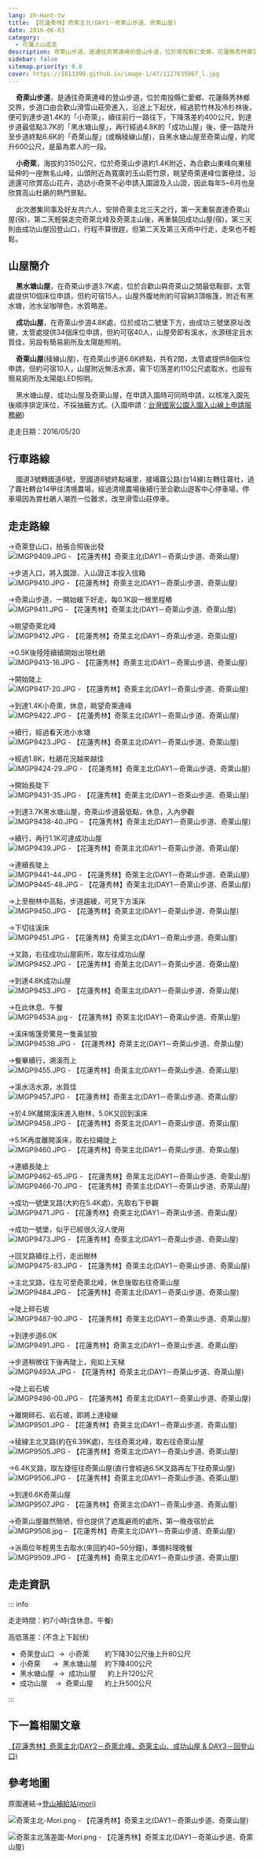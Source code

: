 ```yaml
---
lang: zh-Hant-tw
title: 【花蓮秀林】奇萊主北(DAY1－奇萊山步道、奇萊山屋)
date: 2016-06-03
category: 
  - 花蓮上山走走
description: 奇萊山步道，是通往奇萊連峰的登山步道，位於南投縣仁愛鄉、花蓮縣秀林鄉交界，步道口由合歡山滑雪山莊旁進入，沿途上下起伏，經過箭竹林及冷杉林後，便可到達步道1.4K的「小奇萊」，續往前行一路往下，下降落差約400公尺，到達步道最低點3.7K的「黑水塘山屋」，再行經過4.8K的「成功山屋」後，便一路陡升至步道終點6.6K的「奇萊山屋」(或稱稜線山屋)，自黑水塘山屋至奇萊山屋，約爬升600公尺，是最為累人的一段。
sidebar: false
sitemap.priority: 0.8
cover: https://1013399.github.io/image-1/47/1127635867_l.jpg
---
```


    **奇萊山步道**，是通往奇萊連峰的登山步道，位於南投縣仁愛鄉、花蓮縣秀林鄉交界，步道口由合歡山滑雪山莊旁進入，沿途上下起伏，經過箭竹林及冷杉林後，便可到達步道1.4K的「小奇萊」，續往前行一路往下，下降落差約400公尺，到達步道最低點3.7K的「黑水塘山屋」，再行經過4.8K的「成功山屋」後，便一路陡升至步道終點6.6K的「奇萊山屋」(或稱稜線山屋)，自黑水塘山屋至奇萊山屋，約爬升600公尺，是最為累人的一段。  

<!-- more -->

    **小奇萊**，海拔約3150公尺，位於奇萊山步道約1.4K附近，為合歡山東峰向東稜延伸的一座無名山峰，山頭附近為寬廣的玉山箭竹原，眺望奇萊連峰位置極佳，沿途還可欣賞高山花卉，造訪小奇萊不必申請入園證及入山證，因此每年5~6月也是欣賞高山杜鵑的熱門景點。  

    此次邀集同事及好友共六人，安排奇萊主北三天之行，第一天重裝直達奇萊山屋(宿)，第二天輕裝走完奇萊北峰及奇萊主山後，再重裝回成功山屋(宿)，第三天則由成功山屋回登山口，行程不算很趕，但第二天及第三天雨中行走，走來也不輕鬆。


## 山屋簡介

    **黑水塘山屋**，在奇萊山步道3.7K處，位於合歡山與奇萊山之間最低鞍部，太管處提供10個床位申請，但約可宿15人，山屋外腹地則約可容納3頂帳篷，附近有黑水塘，池水呈咖啡色，水質略差。  

    **成功山屋**，在奇萊山步道4.8K處，位於成功二號堡下方，由成功三號堡原址改建，太管處提供34個床位申請，但約可宿40人，山屋旁即有溪水，水源穩定且水質佳，另設有簡易廁所及太陽能照明。  

    **奇萊山屋**(稜線山屋)，在奇萊山步道6.6K終點，共有2間，太管處提供8個床位申請，但約可宿10人，山屋附近無活水源，需下切落差約110公尺處取水，也設有簡易廁所及太陽能LED照明。  

    黑水塘山屋、成功山屋及奇萊山屋，在申請入園時可同時申請，以核准入園先後順序排定床位，不採抽籤方式。(入園申請：[台灣國家公園入園入山線上申請服務網](http://npm.cpami.gov.tw/apply_1.aspx))

走走日期：2016/05/20

## 行車路線

    國道3號轉國道6號，至國道6號終點埔里，接埔霧公路(台14線)左轉往霧社，過了霧社轉台14甲往清境農場，經過清境農場後續行至合歡山遊客中心停車場，停車場因為賞杜鵑人潮而一位難求，改至滑雪山莊停車。


## 走走路線 

→奇萊登山口，拍張合照後出發  
![IMGP9409.JPG - 【花蓮秀林】奇萊主北(DAY1－奇萊山步道、奇萊山屋)](https://1013399.github.io/image-1/47/1127635519_l.jpg)

→步道入口，將入園證、入山證正本投入信箱  
![IMGP9410.JPG - 【花蓮秀林】奇萊主北(DAY1－奇萊山步道、奇萊山屋)](https://1013399.github.io/image-1/47/1127636833_l.jpg)

→奇萊山步道，一開始緩下好走，每0.1K設一根里程樁  
![IMGP9411.JPG - 【花蓮秀林】奇萊主北(DAY1－奇萊山步道、奇萊山屋)](https://1013399.github.io/image-1/47/1127637117_l.jpg)

→眺望奇萊北峰  
![IMGP9412.JPG - 【花蓮秀林】奇萊主北(DAY1－奇萊山步道、奇萊山屋)](https://1013399.github.io/image-1/47/1127636340_l.jpg)

→0.5K後陸陸續續開始出現杜鵑  
![IMGP9413-16.JPG - 【花蓮秀林】奇萊主北(DAY1－奇萊山步道、奇萊山屋)](https://1013399.github.io/image-1/47/1127636427_l.jpg)

→開始陡上  
![IMGP9417-20.JPG - 【花蓮秀林】奇萊主北(DAY1－奇萊山步道、奇萊山屋)](https://1013399.github.io/image-1/47/1127636848_l.jpg)

→到達1.4K小奇萊，休息，眺望奇萊連峰  
![IMGP9422.JPG - 【花蓮秀林】奇萊主北(DAY1－奇萊山步道、奇萊山屋)](https://1013399.github.io/image-1/47/1127635835_l.jpg)

→續行，經過看天池小水塘  
![IMGP9423.JPG - 【花蓮秀林】奇萊主北(DAY1－奇萊山步道、奇萊山屋)](https://1013399.github.io/image-1/47/1127636539_l.jpg)

→經過1.8K，杜鵑花況越來越佳  
![IMGP9424-29.JPG - 【花蓮秀林】奇萊主北(DAY1－奇萊山步道、奇萊山屋)](https://1013399.github.io/image-1/47/1127637983_l.jpg)

→開始長陡下  
![IMGP9431-35.JPG - 【花蓮秀林】奇萊主北(DAY1－奇萊山步道、奇萊山屋)](https://1013399.github.io/image-1/47/1127635838_l.jpg)

→到達3.7K黑水塘山屋，奇萊山步道最低點，休息，入內參觀  
![IMGP9438-40.JPG - 【花蓮秀林】奇萊主北(DAY1－奇萊山步道、奇萊山屋)](https://1013399.github.io/image-1/47/1127635539_l.jpg)

→續行，再行1.1K可達成功山屋  
![IMGP9439.JPG - 【花蓮秀林】奇萊主北(DAY1－奇萊山步道、奇萊山屋)](https://1013399.github.io/image-1/47/1127635841_l.jpg)

→連續長陡上  
![IMGP9441-44.JPG - 【花蓮秀林】奇萊主北(DAY1－奇萊山步道、奇萊山屋)](https://1013399.github.io/image-1/47/1127637436_l.jpg)  
![IMGP9445-48.JPG - 【花蓮秀林】奇萊主北(DAY1－奇萊山步道、奇萊山屋)](https://1013399.github.io/image-1/47/1127638073_l.jpg)

→上至樹林中高點，步道趨緩，可見下方溪床  
![IMGP9450.JPG - 【花蓮秀林】奇萊主北(DAY1－奇萊山步道、奇萊山屋)](https://1013399.github.io/image-1/47/1127635545_l.jpg)

→下切往溪床  
![IMGP9451.JPG - 【花蓮秀林】奇萊主北(DAY1－奇萊山步道、奇萊山屋)](https://1013399.github.io/image-1/47/1127638170_l.jpg)

→叉路，右往成功山屋廁所，取左往成功山屋  
![IMGP9452.JPG - 【花蓮秀林】奇萊主北(DAY1－奇萊山步道、奇萊山屋)](https://1013399.github.io/image-1/47/1127635602_l.jpg)

→到達4.8K成功山屋  
![IMGP9453.JPG - 【花蓮秀林】奇萊主北(DAY1－奇萊山步道、奇萊山屋)](https://1013399.github.io/image-1/47/1127635849_l.jpg)

→在此休息、午餐  
![IMGP9453A.jpg - 【花蓮秀林】奇萊主北(DAY1－奇萊山步道、奇萊山屋)](https://1013399.github.io/image-1/47/1127637438_l.jpg)

→溪床帳篷旁驚見一隻黃鼠狼  
![IMGP9453B.JPG - 【花蓮秀林】奇萊主北(DAY1－奇萊山步道、奇萊山屋)](https://1013399.github.io/image-1/47/1127635546_l.jpg)

→餐畢續行，溯溪而上  
![IMGP9455.JPG - 【花蓮秀林】奇萊主北(DAY1－奇萊山步道、奇萊山屋)](https://1013399.github.io/image-1/47/1127638076_l.jpg)

→溪水活水源，水質佳  
![IMGP9457.JPG - 【花蓮秀林】奇萊主北(DAY1－奇萊山步道、奇萊山屋)](https://1013399.github.io/image-1/47/1127638274_l.jpg)

→於4.9K離開溪床進入樹林，5.0K又回到溪床  
![IMGP9458.JPG - 【花蓮秀林】奇萊主北(DAY1－奇萊山步道、奇萊山屋)](https://1013399.github.io/image-1/47/1127636949_l.jpg)

→5.1K再度離開溪床，取右拉繩陡上  
![IMGP9460.JPG - 【花蓮秀林】奇萊主北(DAY1－奇萊山步道、奇萊山屋)](https://1013399.github.io/image-1/47/1127637134_l.jpg)

→連續長陡上  
![IMGP9462-65.JPG - 【花蓮秀林】奇萊主北(DAY1－奇萊山步道、奇萊山屋)](https://1013399.github.io/image-1/47/1127637996_l.jpg)  
![IMGP9466-70.JPG - 【花蓮秀林】奇萊主北(DAY1－奇萊山步道、奇萊山屋)](https://1013399.github.io/image-1/47/1127635863_l.jpg)

→成功一號堡叉路(大約在5.4K處)，先取右下參觀  
![IMGP9471.JPG - 【花蓮秀林】奇萊主北(DAY1－奇萊山步道、奇萊山屋)](https://1013399.github.io/image-1/47/1127638083_l.jpg)

→成功一號堡，似乎已經很久沒人使用  
![IMGP9473.JPG - 【花蓮秀林】奇萊主北(DAY1－奇萊山步道、奇萊山屋)](https://1013399.github.io/image-1/47/1127638469_l.jpg)

→回叉路續往上行，走出樹林  
![IMGP9475-83.JPG - 【花蓮秀林】奇萊主北(DAY1－奇萊山步道、奇萊山屋)](https://1013399.github.io/image-1/47/1127638190_l.jpg)

→主北叉路，往左可至奇萊北峰，休息後取右往奇萊山屋  
![IMGP9484.JPG - 【花蓮秀林】奇萊主北(DAY1－奇萊山步道、奇萊山屋)](https://1013399.github.io/image-1/47/1127637997_l.jpg)

→陡上碎石坡  
![IMGP9487-90.JPG - 【花蓮秀林】奇萊主北(DAY1－奇萊山步道、奇萊山屋)](https://1013399.github.io/image-1/47/1127637136_l.jpg)

→到達步道6.0K  
![IMGP9491.JPG - 【花蓮秀林】奇萊主北(DAY1－奇萊山步道、奇萊山屋)](https://1013399.github.io/image-1/47/1127636366_l.jpg)

→步道稍微往下後再陡上，宛如上天梯  
![IMGP9493A.JPG - 【花蓮秀林】奇萊主北(DAY1－奇萊山步道、奇萊山屋)](https://1013399.github.io/image-1/47/1127635611_l.jpg)

→陡上岩石坡  
![IMGP9496-00.JPG - 【花蓮秀林】奇萊主北(DAY1－奇萊山步道、奇萊山屋)](https://1013399.github.io/image-1/47/1127637998_l.jpg)

→離開碎石、岩石坡，即將上達稜線  
![IMGP9501.JPG - 【花蓮秀林】奇萊主北(DAY1－奇萊山步道、奇萊山屋)](https://1013399.github.io/image-1/47/1127638288_l.jpg)

→稜線主北叉路(約在6.39K處)，左往奇萊北峰，取右往奇萊山屋  
![IMGP9505.JPG - 【花蓮秀林】奇萊主北(DAY1－奇萊山步道、奇萊山屋)](https://1013399.github.io/image-1/47/1127635867_l.jpg)

→6.4K叉路，取左捷徑往奇萊山屋(直行會經過6.5K叉路再左下往奇萊山屋)  
![IMGP9506.JPG - 【花蓮秀林】奇萊主北(DAY1－奇萊山步道、奇萊山屋)](https://1013399.github.io/image-1/47/1127637455_l.jpg)

→到達6.6K奇萊山屋  
![IMGP9507.JPG - 【花蓮秀林】奇萊主北(DAY1－奇萊山步道、奇萊山屋)](https://1013399.github.io/image-1/47/1127636959_l.jpg)

→奇萊山屋雖然簡陋，但也提供了遮風避雨的處所，第一晚夜宿於此  
![IMGP9508.jpg - 【花蓮秀林】奇萊主北(DAY1－奇萊山步道、奇萊山屋)](https://1013399.github.io/image-1/47/1127638197_l.jpg)

→派兩位年輕男生去取水(來回約40~50分鐘)，準備料理晚餐  
![IMGP9509.JPG - 【花蓮秀林】奇萊主北(DAY1－奇萊山步道、奇萊山屋)](https://1013399.github.io/image-1/47/1127638290_l.jpg)

## 走走資訊
::: info

走走時間：約7小時(含休息、午餐)

高低落差：(不含上下起伏)  
- 奇萊登山口  →  小奇萊        約下降30公尺後上升80公尺  
- 小奇萊      →  黑水塘山屋    約下降400公尺  
- 黑水塘山屋  →  成功山屋      約上升120公尺  
- 成功山屋    →  奇萊山屋      約上升500公尺

:::

## 下一篇相關文章
[【花蓮秀林】奇萊主北(DAY2－奇萊北峰、奇萊主山、成功山屋 & DAY3－回登山口)](/posts/post-46-2016-06-04.md)

## 參考地圖
原圖連結→[登山補給站(mori)](http://www.keepon.com.tw/thread-559d6718-13d8-e411-93ec-000e04b74954.html)  

![奇萊主北-Mori.png - 【花蓮秀林】奇萊主北(DAY1－奇萊山步道、奇萊山屋)](https://1013399.github.io/image-1/47/1127639176_l.jpg)

![奇萊主北落差圖-Mori.png - 【花蓮秀林】奇萊主北(DAY1－奇萊山步道、奇萊山屋)](https://1013399.github.io/image-1/47/1127638977_l.jpg)